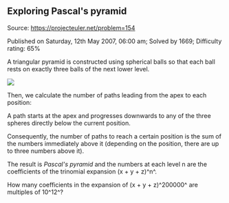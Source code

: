 Exploring Pascal's pyramid
--------------------------

Source: https://projecteuler.net/problem=154

Published on Saturday, 12th May 2007, 06:00 am; Solved by 1669;
Difficulty rating: 65%

A triangular pyramid is constructed using spherical balls so that each
ball rests on exactly three balls of the next lower level.

![](project/images/p154_pyramid.gif)

Then, we calculate the number of paths leading from the apex to each
position:

A path starts at the apex and progresses downwards to any of the three
spheres directly below the current position.

Consequently, the number of paths to reach a certain position is the sum
of the numbers immediately above it (depending on the position, there
are up to three numbers above it).

The result is *Pascal's pyramid* and the numbers at each level n are the
coefficients of the trinomial expansion (x + y + z)^n^.

How many coefficients in the expansion of (x + y + z)^200000^ are
multiples of 10^12^?
